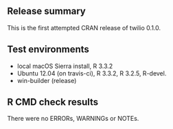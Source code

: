 ## Release summary

This is the first attempted CRAN release of twilio 0.1.0.

## Test environments

* local macOS Sierra install, R 3.3.2
* Ubuntu 12.04 (on travis-ci), R 3.3.2, R 3.2.5, R-devel.
* win-builder (release)

## R CMD check results

There were no ERRORs, WARNINGs or NOTEs.

